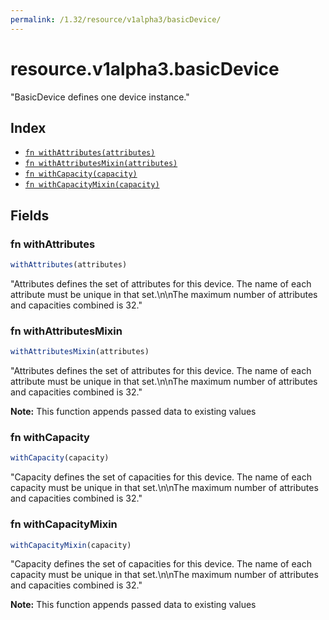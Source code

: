 ```yaml
---
permalink: /1.32/resource/v1alpha3/basicDevice/
---
```


# resource.v1alpha3.basicDevice

"BasicDevice defines one device instance."

## Index

* [`fn withAttributes(attributes)`](#fn-withattributes)
* [`fn withAttributesMixin(attributes)`](#fn-withattributesmixin)
* [`fn withCapacity(capacity)`](#fn-withcapacity)
* [`fn withCapacityMixin(capacity)`](#fn-withcapacitymixin)

## Fields

### fn withAttributes

```ts
withAttributes(attributes)
```

"Attributes defines the set of attributes for this device. The name of each attribute must be unique in that set.\n\nThe maximum number of attributes and capacities combined is 32."

### fn withAttributesMixin

```ts
withAttributesMixin(attributes)
```

"Attributes defines the set of attributes for this device. The name of each attribute must be unique in that set.\n\nThe maximum number of attributes and capacities combined is 32."

**Note:** This function appends passed data to existing values

### fn withCapacity

```ts
withCapacity(capacity)
```

"Capacity defines the set of capacities for this device. The name of each capacity must be unique in that set.\n\nThe maximum number of attributes and capacities combined is 32."

### fn withCapacityMixin

```ts
withCapacityMixin(capacity)
```

"Capacity defines the set of capacities for this device. The name of each capacity must be unique in that set.\n\nThe maximum number of attributes and capacities combined is 32."

**Note:** This function appends passed data to existing values